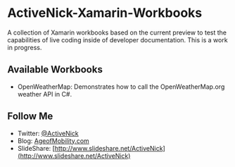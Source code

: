 # ActiveNick-Xamarin-Workbooks
A collection of Xamarin workbooks based on the current preview to test the capabilities of live coding inside of developer documentation. This is a work in progress.

## Available Workbooks
* OpenWeatherMap: Demonstrates how to call the OpenWeatherMap.org weather API in C#.

## Follow Me
* Twitter: [@ActiveNick](http://twitter.com/ActiveNick)
* Blog: [AgeofMobility.com](http://AgeofMobility.com)
* SlideShare: [http://www.slideshare.net/ActiveNick](http://www.slideshare.net/ActiveNick)
